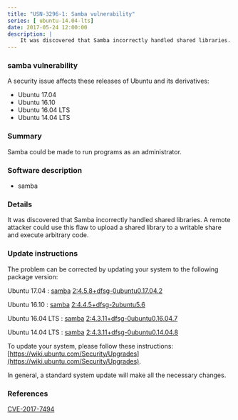 ```yaml
---
title: "USN-3296-1: Samba vulnerability"
series: [ ubuntu-14.04-lts]
date: 2017-05-24 12:00:00
description: |
    It was discovered that Samba incorrectly handled shared libraries. A remote attacker could use this flaw to upload a shared library to a writable share and execute arbitrary code. 
--- 
```

 
 


### samba vulnerability

A security issue affects these releases of Ubuntu and its derivatives:

* Ubuntu 17.04
* Ubuntu 16.10
* Ubuntu 16.04 LTS
* Ubuntu 14.04 LTS

### Summary

Samba could be made to run programs as an administrator. 

### Software description

* samba 

### Details

It was discovered that Samba incorrectly handled shared libraries. A remote attacker could use this flaw to upload a shared library to a writable share and execute arbitrary code. 

### Update instructions

The problem can be corrected by updating your system to the following package version:

Ubuntu 17.04
 : [samba](https://launchpad.net/ubuntu/+source/samba) <span> [2:4.5.8+dfsg-0ubuntu0.17.04.2](https://launchpad.net/ubuntu/+source/samba/2:4.5.8+dfsg-0ubuntu0.17.04.2) </span> 

Ubuntu 16.10
 : [samba](https://launchpad.net/ubuntu/+source/samba) <span> [2:4.4.5+dfsg-2ubuntu5.6](https://launchpad.net/ubuntu/+source/samba/2:4.4.5+dfsg-2ubuntu5.6) </span> 

Ubuntu 16.04 LTS
 : [samba](https://launchpad.net/ubuntu/+source/samba) <span> [2:4.3.11+dfsg-0ubuntu0.16.04.7](https://launchpad.net/ubuntu/+source/samba/2:4.3.11+dfsg-0ubuntu0.16.04.7) </span> 

Ubuntu 14.04 LTS
 : [samba](https://launchpad.net/ubuntu/+source/samba) <span> [2:4.3.11+dfsg-0ubuntu0.14.04.8](https://launchpad.net/ubuntu/+source/samba/2:4.3.11+dfsg-0ubuntu0.14.04.8) </span> 

To update your system, please follow these instructions: [https://wiki.ubuntu.com/Security/Upgrades](https://wiki.ubuntu.com/Security/Upgrades).

In general, a standard system update will make all the necessary changes. 

### References

 
 [CVE-2017-7494](http://people.ubuntu.com/~ubuntu-security/cve/CVE-2017-7494)
 

